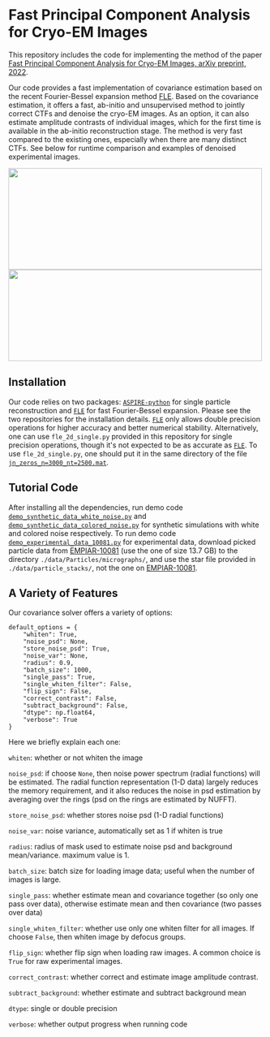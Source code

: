 # Fast Principal Component Analysis for Cryo-EM Images

This repository includes the code for implementing the method of the paper [Fast Principal Component Analysis for Cryo-EM Images, arXiv preprint, 2022](http://arxiv.org/abs/2210.17501).

Our code provides a fast implementation of covariance estimation based on the recent Fourier-Bessel expansion method [FLE](https://github.com/nmarshallf/fle_2d). Based on the covariance estimation, it offers a fast, ab-initio and unsupervised method to jointly correct CTFs  and denoise the cryo-EM images. As an option, it can also estimate amplitude contrasts of individual images, which for the first time is available in the ab-initio reconstruction stage. The method is very fast compared to the existing ones, especially when there are many distinct CTFs. See below for runtime comparison and examples of denoised experimental images.

<img src="https://github.com/yunpeng-shi/fast-cryoEM-PCA/blob/main/time.png" width="500" height="200">
<img src="https://github.com/yunpeng-shi/fast-cryoEM-PCA/blob/main/denoise.png" width="500" height="180">

## Installation

Our code relies on two packages: [``ASPIRE-python``](https://github.com/ComputationalCryoEM/ASPIRE-Python) for single particle reconstruction and [``FLE``](https://github.com/nmarshallf/fle_2d) for fast Fourier-Bessel expansion. Please see the two repositories for the installation details. [``FLE``](https://github.com/nmarshallf/fle_2d)  only allows double precision operations for higher accuracy and better numerical stability. Alternatively, one can use ``fle_2d_single.py`` provided in this repository for single precision operations, though it's not expected to be as accurate as [``FLE``](https://github.com/nmarshallf/fle_2d). To use ``fle_2d_single.py``, one should put it in the same directory of the file [``jn_zeros_n=3000_nt=2500.mat``](https://github.com/nmarshallf/fle_2d/blob/main/src/fle_2d/jn_zeros_n%3D3000_nt%3D2500.mat).


## Tutorial Code

After installing all the dependencies, run demo code [``demo_synthetic_data_white_noise.py``](https://github.com/yunpeng-shi/fast-cryoEM-PCA/blob/main/demo_synthetic_data_white_noise.py) and [``demo_synthetic_data_colored_noise.py``](https://github.com/yunpeng-shi/fast-cryoEM-PCA/blob/main/demo_synthetic_data_colored_noise.py) for synthetic simulations with white and colored noise respectively. To run demo code [``demo_experimental_data_10081.py``](https://github.com/yunpeng-shi/fast-cryoEM-PCA/blob/main/demo_experimental_data_10081.py) for experimental data, download picked particle data from [EMPIAR-10081](https://www.ebi.ac.uk/empiar/EMPIAR-10081/) (use the one of size 13.7 GB) to the directory ``./data/Particles/micrographs/``, and use the star file provided in ``./data/particle_stacks/``, not the one on [EMPIAR-10081](https://www.ebi.ac.uk/empiar/EMPIAR-10081/).

## A Variety of Features

Our covariance solver offers a variety of options:

```
default_options = {
    "whiten": True,
    "noise_psd": None,
    "store_noise_psd": True,
    "noise_var": None,
    "radius": 0.9,
    "batch_size": 1000,
    "single_pass": True,
    "single_whiten_filter": False,
    "flip_sign": False,
    "correct_contrast": False,
    "subtract_background": False,
    "dtype": np.float64,
    "verbose": True
}
```
Here we briefly explain each one:

``whiten``: whether or not whiten the image

``noise_psd``: if choose ``None``, then noise power spectrum (radial functions) will be estimated. The radial function representation (1-D data) largely reduces the memory requirement, and it also reduces the noise in psd estimation by averaging over the rings (psd on the rings are estimated by NUFFT).

``store_noise_psd``: whether stores noise psd (1-D radial functions)

``noise_var``: noise variance, automatically set as 1 if whiten is true

``radius``: radius of mask used to estimate noise psd and background mean/variance. maximum value is 1.

``batch_size``: batch size for loading image data; useful when the number of images is large.

``single_pass``: whether estimate mean and covariance together (so only one pass over data), otherwise estimate mean and then covariance (two passes over data)

``single_whiten_filter``: whether use only one whiten filter for all images. If choose ``False``, then whiten image by defocus groups.

``flip_sign``: whether flip sign when loading raw images. A common choice is ``True`` for raw experimental images.

``correct_contrast``: whether correct and estimate image amplitude contrast.

``subtract_background``: whether estimate and subtract background mean

``dtype``: single or double precision

``verbose``: whether output progress when running code

